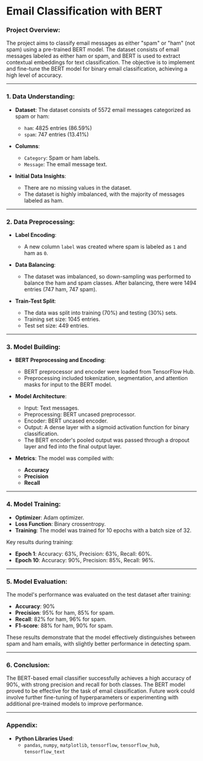 

# Email Classification with BERT

### Project Overview:
The project aims to classify email messages as either "spam" or "ham" (not spam) using a pre-trained BERT model. The dataset consists of email messages labeled as either ham or spam, and BERT is used to extract contextual embeddings for text classification. The objective is to implement and fine-tune the BERT model for binary email classification, achieving a high level of accuracy.

---

### 1. **Data Understanding:**

- **Dataset**: The dataset consists of 5572 email messages categorized as spam or ham:
  - `ham`: 4825 entries (86.59%)
  - `spam`: 747 entries (13.41%)

- **Columns**:
  - `Category`: Spam or ham labels.
  - `Message`: The email message text.
  
- **Initial Data Insights**:
  - There are no missing values in the dataset.
  - The dataset is highly imbalanced, with the majority of messages labeled as ham.

---

### 2. **Data Preprocessing:**

- **Label Encoding**: 
  - A new column `label` was created where spam is labeled as `1` and ham as `0`.

- **Data Balancing**: 
  - The dataset was imbalanced, so down-sampling was performed to balance the ham and spam classes. After balancing, there were 1494 entries (747 ham, 747 spam).

- **Train-Test Split**: 
  - The data was split into training (70%) and testing (30%) sets.
  - Training set size: 1045 entries.
  - Test set size: 449 entries.

---

### 3. **Model Building:**

- **BERT Preprocessing and Encoding**:
  - BERT preprocessor and encoder were loaded from TensorFlow Hub.
  - Preprocessing included tokenization, segmentation, and attention masks for input to the BERT model.

- **Model Architecture**:
  - Input: Text messages.
  - Preprocessing: BERT uncased preprocessor.
  - Encoder: BERT uncased encoder.
  - Output: A dense layer with a sigmoid activation function for binary classification.
  - The BERT encoder's pooled output was passed through a dropout layer and fed into the final output layer.

- **Metrics**: The model was compiled with:
  - **Accuracy**
  - **Precision**
  - **Recall**

---

### 4. **Model Training:**

- **Optimizer**: Adam optimizer.
- **Loss Function**: Binary crossentropy.
- **Training**: The model was trained for 10 epochs with a batch size of 32.

Key results during training:
- **Epoch 1**: Accuracy: 63%, Precision: 63%, Recall: 60%.
- **Epoch 10**: Accuracy: 90%, Precision: 85%, Recall: 96%.

---

### 5. **Model Evaluation:**

The model's performance was evaluated on the test dataset after training:
- **Accuracy**: 90%
- **Precision**: 95% for ham, 85% for spam.
- **Recall**: 82% for ham, 96% for spam.
- **F1-score**: 88% for ham, 90% for spam.

These results demonstrate that the model effectively distinguishes between spam and ham emails, with slightly better performance in detecting spam.

---

### 6. **Conclusion:**

The BERT-based email classifier successfully achieves a high accuracy of 90%, with strong precision and recall for both classes. The BERT model proved to be effective for the task of email classification. Future work could involve further fine-tuning of hyperparameters or experimenting with additional pre-trained models to improve performance.

---

### Appendix:
- **Python Libraries Used**:
  - `pandas`, `numpy`, `matplotlib`, `tensorflow`, `tensorflow_hub`, `tensorflow_text`
  

